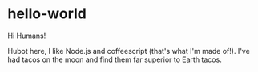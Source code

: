 # hello-world

Hi Humans!

Hubot here, I like Node.js and coffeescript (that's what I'm made of!).
I've had tacos on the moon and find them far superior to Earth tacos.

